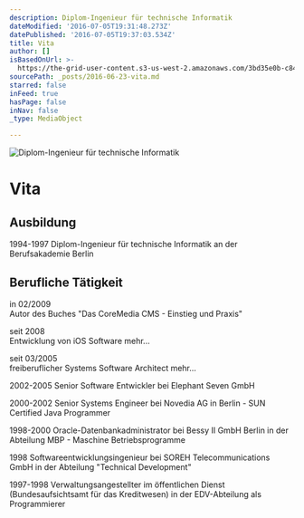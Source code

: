 ```yaml
---
description: Diplom-Ingenieur für technische Informatik
dateModified: '2016-07-05T19:31:48.273Z'
datePublished: '2016-07-05T19:37:03.534Z'
title: Vita
author: []
isBasedOnUrl: >-
  https://the-grid-user-content.s3-us-west-2.amazonaws.com/3bd35e0b-c84b-44ac-b680-70a9561d285f.jpg
sourcePath: _posts/2016-06-23-vita.md
starred: false
inFeed: true
hasPage: false
inNav: false
_type: MediaObject

---
```

![Diplom-Ingenieur für technische Informatik](https://imgflo.herokuapp.com/graph/vahj1ThiexotieMo/8c8f011b1eabf63519f02454c0265277/croprotate.jpg?cropheight=2671&cropwidth=4000&degrees=0&input=https%3A%2F%2Fthe-grid-user-content.s3-us-west-2.amazonaws.com%2F3bd35e0b-c84b-44ac-b680-70a9561d285f.jpg&x=0&y=0)

# Vita

## Ausbildung

1994-1997 Diplom-Ingenieur für technische Informatik an der Berufsakademie Berlin

## Berufliche Tätigkeit

in 02/2009  
Autor des Buches "Das CoreMedia CMS - Einstieg und Praxis"

seit 2008  
Entwicklung von iOS Software mehr...

seit 03/2005  
freiberuflicher Systems Software Architect mehr...

2002-2005 Senior Software Entwickler bei Elephant Seven GmbH

2000-2002 Senior Systems Engineer bei Novedia AG in Berlin - SUN Certified Java Programmer

1998-2000 Oracle-Datenbankadministrator bei Bessy II GmbH Berlin in der Abteilung MBP - Maschine Betriebsprogramme

1998 Softwareentwicklungsingenieur bei SOREH Telecommunications GmbH in der Abteilung "Technical Development"

1997-1998 Verwaltungsangestellter im öffentlichen Dienst (Bundesaufsichtsamt für das Kreditwesen) in der EDV-Abteilung als Programmierer